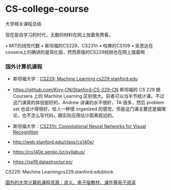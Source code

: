 # CS-college-course
大学相关课程总结

现在是自学习的时代，无数的材料在网上放着免费看，

• MIT的线性代数
• 斯坦福的CS229、CS231n
• 哈佛的CS109
• 吴恩达在cousera上的确讲的是简化版，然而原版的CS229视频也在网上摆着啊

### 国外计算机课程

* 斯坦福大学：[CS229: Machine Learning cs229.stanford.edu](http://cs229.stanford.edu/)
 * https://github.com/Kivy-CN/Stanford-CS-229-CN
斯坦福的 CS 229 跟 Coursera 上的 Machine Learning 区别很大。前者可以当半节统计课。不过这门课真的体验挺好的，Andrew 讲课的水平很好，TA 很多，然后 problem set 也设计得很好，给人一种很 organized 的感觉。但是这门课主要还是偏理论，也不怎么写代码，跟实际应用估计距离挺远的。

* 斯坦福大学：[CS231n: Convolutional Neural Networks for Visual Recognition](http://cs231n.stanford.edu/)



* http://web.stanford.edu/class/cs140e/

* https://cs140e.sergio.bz/syllabus/

* https://sp19.datastructur.es/



CS229: Machine Learningcs229.stanford.edublock


 [国外的大学计算机课程资源：讲义、电子版教材、课件等电子阅读](https://www.bilibili.com/read/cv1734226/)
